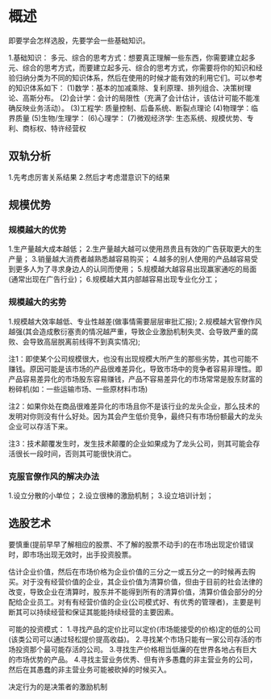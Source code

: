# 概述
即要学会怎样选股，先要学会一些基础知识。

1.基础知识：
多元、综合的思考方式：想要真正理解一些东西，你需要建立起多元、综合的思考方式，而要建立起多元、综合的思考方式，你需要将你的知识和经验归纳分类为不同的知识体系，然后在使用的时候才能有效的利用它们。可以参考的知识体系如下：
  (1)数学：基本的加减乘除、复利原理、排列组合、决策树理论、高斯分布。
  (2)会计学：会计的局限性（充满了会计估计，该估计可能不能准确反映业务活动）。
  (3)工程学: 质量控制、后备系统、断裂点理论
  (4)物理学：临界质量
  (5)生物/生理学：
  (6)心理学：
  (7)微观经济学: 生态系统、规模优势、专利、商标权、特许经营权

## 双轨分析
1.先考虑厉害关系结果
2.然后才考虑潜意识下的结果

## 规模优势
### 规模越大的优势
1.生产量越大成本越低；
2.生产量越大越可以使用昂贵且有效的广告获取更大的生产量；
3.销量越大消费者越熟悉越容易购买；
4.越多的别人使用的产品越容易受到更多人为了寻求身边人的认同而使用；
5.规模越大越容易出现赢家通吃的局面(通常出现在广告行业)；
6.规模越大其内部越容易出现专业化分工；

### 规模越大的劣势
1.规模越大效率越低、专业性越差(做事情需要层层审批汇报);
2.规模越大官僚作风越强(其会造成敷衍塞责的情况越严重，导致企业激励机制失灵、会导致严重的腐败、会导致高层脱离前线得不到真实情况);

注1：即使某个公司规模很大，也没有出现规模大所产生的那些劣势，其也可能不赚钱。原因可能是该市场的产品很难差异化，导致市场中的竞争者容易非理性。即产品容易差异化的市场股东容易赚钱，产品不容易差异化的市场常常是股东财富的粉碎机(如：一些运输市场、一些原材料市场)

注2：如果你处在商品很难差异化的市场且你不是该行业的龙头企业，那么技术的发明对你则没有什么好处。因为其会产生低价竞争，最终只有市场份额最大的龙头企业可以存活下来。

注3：技术颠覆发生时，发生技术颠覆的企业如果成为了龙头公司，则其可能会存活很长一段时间，否则其可能很快消亡。

### 克服官僚作风的解决办法
1.设立分散的小单位；
2.设立很棒的激励机制；
3.设立培训计划；


## 选股艺术
要慎重(提前早早了解相应的股票、不了解的股票不动手)的在市场出现定价错误时，即市场出现无效时，出手投资股票。

估计企业价值，然后在市场价格为企业价值的三分之一或五分之一的时候再去购买。对于没有经营价值的企业，其企业价值为清算价值，但由于目前的社会法律的改变，导致企业在清算时，股东并不能得到所有的清算价值，清算价值会部分的分配给企业员工。对有有经营价值的企业(公司模式好、有优秀的管理者)，主要是判断其可以持续经营和保证其能能持续经营的主要因素。

可能的投资模式：
1.寻找产品的定价比可以定价(市场能接受的价格)定的低的公司(该类公司可以通过轻松提价提高收益)。
2.寻找某个市场只能有一家公司存活的市场投资那个最可能存活的公司。
3.寻找生产价格相当低廉的在世界各地占有巨大的市场优势的产品。
4.寻找主营业务优秀、但有许多愚蠢的非主营业务的公司，然后在其愚蠢的非主营业务可能被砍掉的时候买入。

决定行为的是决策者的激励机制


